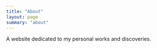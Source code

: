 ```yaml
---
title: "About"
layout: page
summary: "about"
---
```


A website dedicated to my personal works and discoveries.
